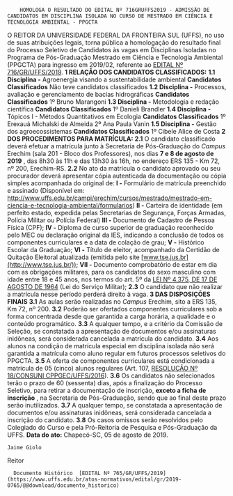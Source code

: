         HOMOLOGA O RESULTADO DO EDITAL Nº 716GRUFFS2019 - ADMISSÃO DE CANDIDATOS EM DISCIPLINA ISOLADA NO CURSO DE MESTRADO EM CIÊNCIA E TECNOLOGIA AMBIENTAL - PPGCTA  

 O REITOR DA UNIVERSIDADE FEDERAL DA FRONTEIRA SUL (UFFS), no uso de suas atribuições legais, torna pública a homologação do resultado final do Processo Seletivo de Candidatos às vagas em Disciplinas Isoladas no Programa de Pós-Graduação Mestrado em Ciência e Tecnologia Ambiental (PPGCTA) para ingresso em 2019/02, referente ao [EDITAL Nº 716/GR/UFFS/2019](https://www.uffs.edu.br/atos-normativos/edital/gr/2019-0716).  **1 RELAÇÃO DOS CANDIDATOS CLASSIFICADOS:** **1.1 Disciplina -**  Agroenergia visando a sustentabilidade ambiental     **Candidatos Classificados**     Não teve candidatos classificados     **1.2 Disciplina -**  Processos, avaliação e gerenciamento de bacias hidrográficas     **Candidatos Classificados**     1º Bruno Marangoni     **1.3 Disciplina -**  Metodologia e redação científica     **Candidatos Classificados**     1º Danieli Brandler     **1.4 Disciplina -**  Tópicos I - Métodos Quantitativos em Ecologia     **Candidatos Classificados**     1º Erexauá Michalski de Almeida     2º Ana Paula Vanin     **1.5 Disciplina -**  Gestão dos agroecossistemas     **Candidatos Classificados**     1º Cibele Alice de Costa      **2 DOS PROCEDIMENTOS PARA MATRÍCULA:** **2.1**  O candidato classificado deverá efetuar a matrícula junto à Secretaria de Pós-Graduação do *Campus*  Erechim (sala 201 - Bloco dos Professores), nos dias **7 e 8 de agosto de 2019** , das 8h30 às 11h e das 13h30 às 16h, no endereço ERS 135 - Km 72, nº 200, Erechim-RS. **2.2**  No ato da matrícula o candidato aprovado ou seu procurador deverá apresentar cópia autenticada da documentação ou cópia simples acompanhada do original de: **I -**  Formulário de matrícula preenchido e assinado (Disponível em: <http://www.uffs.edu.br/campi/erechim/cursos/mestrado/mestrado-em-ciencia-e-tecnologia-ambiental/formularios>) **II -**  Carteira de identidade (em perfeito estado, expedida pelas Secretarias de Segurança, Forças Armadas, Polícia Militar ou Polícia Federal) **III -**  Documento de Cadastro de Pessoa Física (CPF); **IV -**  Diploma de curso superior de graduação reconhecido pelo MEC ou declaração original da IES, indicando a conclusão de todos os componentes curriculares e a data de colação de grau; **V -**  Histórico Escolar da Graduação; **VI -**  Título de eleitor, acompanhado da Certidão de Quitação Eleitoral atualizada (emitida pelo site [www.tse.jus.br](http://www.tse.jus.br/)); **VII -**  Documento comprobatório de estar em dia com as obrigações militares, para os candidatos do sexo masculino com idade entre 18 e 45 anos, nos termos do art. 5º da [LEI Nº 4.375, DE 17 DE AGOSTO DE 1964](http://www.planalto.gov.br/ccivil_03/LEIS/L4375.htm) (Lei do Serviço Militar); **2.3**  O candidato que não realizar a matrícula nesse período perderá direito à vaga.  **3 DAS DISPOSIÇÕES FINAIS** **3.1**  As aulas serão realizadas no *Campus*  Erechim, sito a ERS 135, Km 72, nº 200. **3.2**  Poderão ser ofertados componentes curriculares sob a forma concentrada desde que garantida a carga horária, a qualidade e o conteúdo programático. **3.3**  A qualquer tempo, e a critério da Comissão de Seleção, se constatada a apresentação de documentos e/ou assinaturas inidôneas, será considerada cancelada a matrícula do candidato. **3.4**  Aos alunos na condição de matrícula especial em disciplina isolada não será garantida a matrícula como aluno regular em futuros processos seletivos do PPGCTA. **3.5**  A oferta de componentes curriculares está condicionada a matrícula de 05 (cinco) alunos regulares (Art. 107, [RESOLUÇÃO Nº 18/CONSUNI CPPGEC/UFFS/2016](https://www.uffs.edu.br/atos-normativos/resolucao/consunicppgec/2016-0018)). **3.6**  Os candidatos não selecionados terão o prazo de 60 (sessenta) dias, após a finalização do Processo Seletivo, para retirar a documentação de inscrição, **exceto a ficha de inscrição** , na Secretaria de Pós-Graduação, sendo que ao final deste prazo serão inutilizados. **3.7**  A qualquer tempo, se constatada a apresentação de documentos e/ou assinaturas inidôneas, será considerada cancelada a inscrição do candidato. **3.8**  Os casos omissos serão resolvidos pelo Colegiado do Curso e pela Pró-Reitoria de Pesquisa e Pós-Graduação da UFFS.        **Data do ato:** Chapecó-SC, 05 de agosto de 2019.   
 

    Jaime Giolo   
 Reitor 

      Documento Histórico  [EDITAL Nº 765/GR/UFFS/2019](https://www.uffs.edu.br/atos-normativos/edital/gr/2019-0765/@@download/documento_historico)     
      